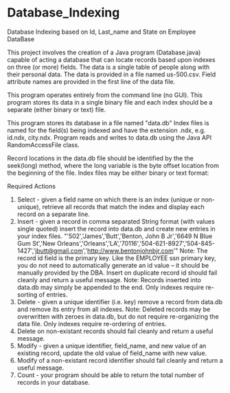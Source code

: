Database_Indexing
=================

Database Indexing based on Id, Last_name and State on Employee DataBase

This project involves the creation of a Java program (Database.java) capable of acting a database that can locate records based upon indexes on three (or more) fields.
The data is a single table of people along with their personal data. The data is provided in a file named us-500.csv. Field attribute names are provided in the first line of the data file.

This program operates entirely from the command line (no GUI).
This program stores its data in a single binary file and each index should be a separate (either binary or text) file.

This program stores its database in a file named "data.db"
Index files is named for the field(s) being indexed and have the extension .ndx, e.g. id.ndx, city.ndx.
Program reads and writes to data.db using the Java API RandomAccessFile class.

Record locations in the data.db file should be identified by the the seek(long) method, where the long variable is the byte offset location from the beginning of the file.
Index files may be either binary or text format:

Required Actions
1. Select - given a field name on which there is an index (unique or non-unique), retrieve all records that match the index and display each record on a separate line.
2. Insert - given a record in comma separated String format (with values single quoted) insert the record into data.db and create new entries in your index files.
"'502','James','Butt','Benton, John B Jr','6649 N Blue Gum St','New Orleans','Orleans','LA','70116','504-621-8927','504-845-1427','jbutt@gmail.com','http://www.bentonjohnbjr.com'"
Note: The record id field is the primary key. Like the EMPLOYEE ssn primary key, you do not need to automatically generate an id value – it should be manually provided by the DBA. Insert on duplicate record id should fail cleanly and return a useful message.
Note: Records inserted into data.db may simply be appended to the end. Only indexes require re-sorting of entries.
3. Delete - given a unique identifier (i.e. key) remove a record from data.db and remove its entry from all indexes.
Note: Deleted records may be overwritten with zeroes in data.db, but do not require re-organizing the data file. Only indexes require re-ordering of entries.
4. Delete on non-existant records should fail cleanly and return a useful message.
5. Modify - given a unique identifier, field_name, and new value of an existing record, update the old value of field_name with new value.
6. Modify of a non-existant record identifier should fail cleanly and return a useful message.
7. Count - your program should be able to return the total number of records in your database.
